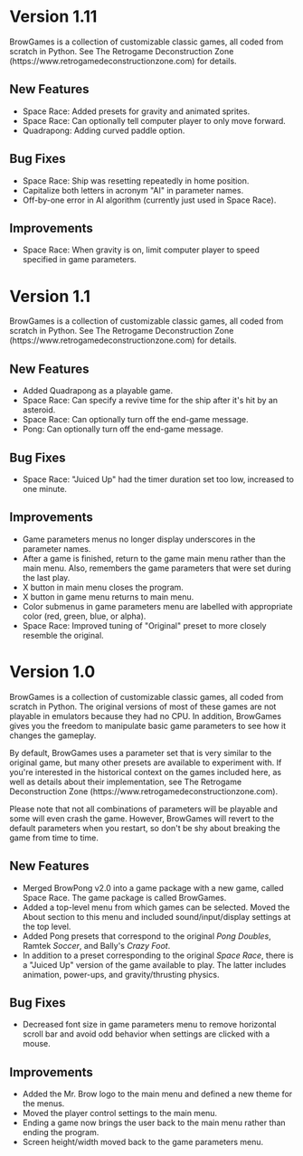 <h1>Version 1.11</h1>

<p>BrowGames is a collection of customizable classic games, all coded from scratch in Python. See The Retrogame Deconstruction Zone (https://www.retrogamedeconstructionzone.com) for details.</p>

<h2>New Features</h2>

<ul>
<li>Space Race: Added presets for gravity and animated sprites.</li>
<li>Space Race: Can optionally tell computer player to only move forward.</li>
<li>Quadrapong: Adding curved paddle option.</li>
</ul>
<h2>Bug Fixes</h2>
<ul>
<li>Space Race: Ship was resetting repeatedly in home position.
<li>Capitalize both letters in acronym "AI" in parameter names.</li>
<li>Off-by-one error in AI algorithm (currently just used in Space Race).</li>
</ul>

<h2>Improvements</h2>
<ul>
<li>Space Race: When gravity is on, limit computer player to speed specified in game parameters.</li>
</ul>

<h1>Version 1.1</h1>

<p>BrowGames is a collection of customizable classic games, all coded from scratch in Python. See The Retrogame Deconstruction Zone (https://www.retrogamedeconstructionzone.com) for details.</p>

<h2>New Features</h2>

<ul>
<li>Added Quadrapong as a playable game.</li>
<li>Space Race: Can specify a revive time for the ship after it's hit by an asteroid.</li>
<li>Space Race: Can optionally turn off the end-game message.</li>
<li>Pong: Can optionally turn off the end-game message.</li>
</ul>
<h2>Bug Fixes</h2>
<ul>
<li>Space Race: "Juiced Up" had the timer duration set too low, increased to one minute.</li>
</ul>

<h2>Improvements</h2>
<ul>
<li>Game parameters menus no longer display underscores in the parameter names.</li>
<li>After a game is finished, return to the game main menu rather than the main menu. Also, remembers the game parameters that were set during the last play.</li>
<li>X button in main menu closes the program. </li>
<li>X button in game menu returns to main menu. </li>
<li>Color submenus in game parameters menu are labelled with appropriate color (red, green, blue, or alpha).</li>
<li>Space Race: Improved tuning of "Original" preset to more closely resemble the original.</li>
</ul>

<h1>Version 1.0</h1>

<p>BrowGames is a collection of customizable classic games, all coded from scratch in Python. The original versions of most of these games are not playable in emulators because they had no CPU. In addition, BrowGames gives you the freedom to manipulate basic game parameters to see how it changes the gameplay.</p>
By default, BrowGames uses a parameter set that is very similar to the original game, but many other presets are available to experiment with. If you're interested in the historical context on the games included here, as well as details about their implementation, see The Retrogame Deconstruction Zone (https://www.retrogamedeconstructionzone.com).</p>

<p>Please note that not all combinations of parameters will be playable and some will even crash the game. However, BrowGames will revert to the default parameters when you restart, so don't be shy about breaking the game from time to time.</p>

<h2>New Features</h2>

<ul>
<li>Merged BrowPong v2.0 into a game package with a new game, called Space Race. The game package is called BrowGames.</li>
<li>Added a top-level menu from which games can be selected. Moved the About section to this menu and included sound/input/display settings at the top level.</li>
<li>Added Pong presets that correspond to the original <i>Pong Doubles</i>, Ramtek <i>Soccer</i>, and Bally's <i>Crazy Foot</i>.</li>
<li>In addition to a preset corresponding to the original <i>Space Race</i>, there is a "Juiced Up" version of the game available to play. The latter includes animation, power-ups, and gravity/thrusting physics.</li>
</ul>
<h2>Bug Fixes</h2>
<ul>
<li>Decreased font size in game parameters menu to remove horizontal scroll bar and avoid odd behavior when settings are clicked with a mouse.</li>
</ul>

<h2>Improvements</h2>
<ul>
<li>Added the Mr. Brow logo to the main menu and defined a new theme for the menus.</li>
<li>Moved the player control settings to the main menu.</li>
<li>Ending a game now brings the user back to the main menu rather than ending the program.</li>
<li>Screen height/width moved back to the game parameters menu.</li>
</ul>

